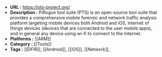 - **URL :** https://pts-project.org/
- **Description :** PiRogue tool suite (PTS) is an open-source tool suite that provides a comprehensive mobile forensic and network traffic analysis platform targeting mobile devices both Android and iOS, internet of things devices (devices that are connected to the user mobile apps), and in general any device using wi-fi to connect to the Internet.
- **Platforms :** [[ARM]]
- **Category :** [[Tools]]
- **Tags :** [[DFIR]], [[Android]], [[iOS]], [[Network]], 